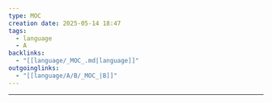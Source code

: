 ```yaml
---
type: MOC
creation date: 2025-05-14 18:47
tags:
  - language
  - A
backlinks:
  - "[[language/_MOC_.md|language]]"
outgoinglinks:
  - "[[language/A/B/_MOC_|B]]"
---
```

---